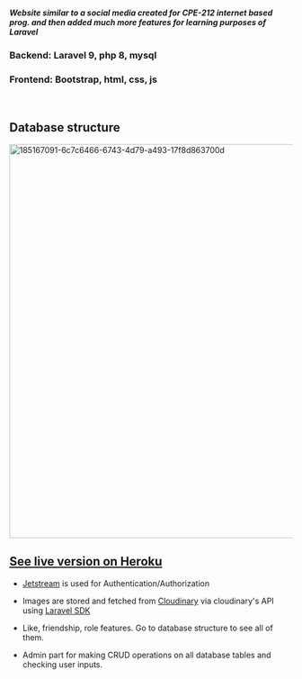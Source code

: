 

<h5>Website similar to a social media created for CPE-212 internet based prog. and then added much more features for learning purposes of Laravel</h5>

<h3>  Backend: Laravel 9, php 8, mysql</h3>

<h3> Frontend: Bootstrap, html, css, js </h3>

<br>

 <h2>Database structure</h2>
 
 <img width="700" alt="185167091-6c7c6466-6743-4d79-a493-17f8d863700d" src="https://user-images.githubusercontent.com/74200100/192967472-46852317-ca72-4ac3-af00-b22b89582713.png">

 
 [<h2>See live version on Heroku</h2>](https://social-media-000.herokuapp.com/) 




- [Jetstream](https://jetstream.laravel.com/) is used for Authentication/Authorization

- Images are stored and fetched from [Cloudinary](https://cloudinary.com/) via cloudinary's API using [Laravel SDK](https://github.com/cloudinary-labs/cloudinary-laravel)

- Like, friendship, role features. Go to database structure to see all of them.

- Admin part for making CRUD operations on all database tables and checking user inputs.

